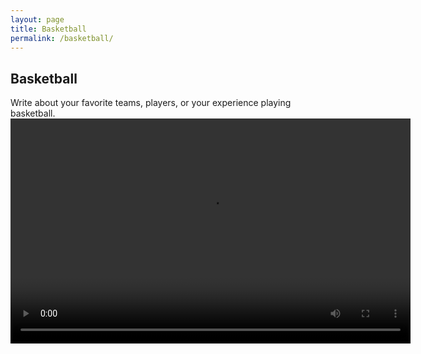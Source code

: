 ```yaml
---
layout: page
title: Basketball
permalink: /basketball/
---
```


## Basketball

Write about your favorite teams, players, or your experience playing basketball.
<video width="640" height="360" controls>
  <source src="assets/videos/IMG_1017.MOV" type="video/mp4">
  Your browser does not support the video tag.
</video>
